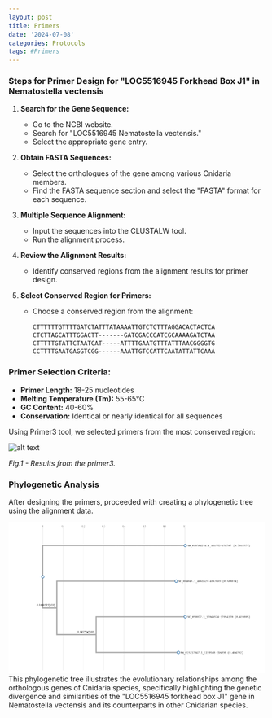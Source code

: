 ```yaml
---
layout: post
title: Primers
date: '2024-07-08'
categories: Protocols
tags: #Primers
---
```

### Steps for Primer Design for "LOC5516945 Forkhead Box J1" in Nematostella vectensis

1. **Search for the Gene Sequence:**
   - Go to the NCBI website.
   - Search for "LOC5516945 Nematostella vectensis."
   - Select the appropriate gene entry.

2. **Obtain FASTA Sequences:**
   - Select the orthologues of the gene among various Cnidaria members.
   - Find the FASTA sequence section and select the "FASTA" format for each sequence.

3. **Multiple Sequence Alignment:**
   - Input the sequences into the CLUSTALW tool.
   - Run the alignment process.

4. **Review the Alignment Results:**
   - Identify conserved regions from the alignment results for primer design.
   
5. **Select Conserved Region for Primers:**
   - Choose a conserved region from the alignment:
     ```
     CTTTTTTGTTTTGATCTATTTATAAAATTGTCTCTTTAGGACACTACTCA
     CTCTTAGCATTTGGACTT-------GATCGACCGATCGCAAAAGATCTAA
     CTTTTTGTATTCTAATCAT-----ATTTTGAATGTTTATTTAACGGGGTG
     CCTTTTGAATGAGGTCGG------AAATTGTCCATTCAATATTATTCAAA
     ```

### Primer Selection Criteria:
- **Primer Length:** 18-25 nucleotides
- **Melting Temperature (Tm):** 55-65°C
- **GC Content:** 40-60%
- **Conservation:** Identical or nearly identical for all sequences

Using Primer3 tool, we selected primers from the most conserved region:

![alt text](https://github.com/Valeriia-Berngardt/ValeriiaBerngardt_Notebook/blob/main/images/table2.png) 


_Fig.1 - Results from the primer3._

### Phylogenetic Analysis

After designing the primers, proceeded with creating a phylogenetic tree using the alignment data.

![alt text](../images/input.fa.final_tree.nw.png)
This phylogenetic tree illustrates the evolutionary relationships among the orthologous genes of Cnidaria species, specifically highlighting the genetic divergence and similarities of the "LOC5516945 forkhead box J1" gene in Nematostella vectensis and its counterparts in other Cnidarian species.
